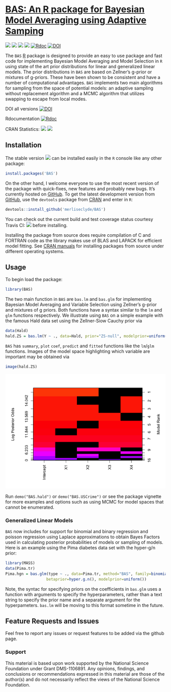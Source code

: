 
<!-- README.md is generated from README.Rmd. Please edit that file -->

# [BAS: An R package for Bayesian Model Averaging using Adaptive Samping](https://github.com/merliseclyde/BAS)

[![](https://travis-ci.org/merliseclyde/BAS.png?branch=master)](https://travis-ci.org/merliseclyde/BAS)
[![](http://www.r-pkg.org/badges/version/BAS)](http://cran.r-project.org/package=BAS)
[![](http://cranlogs.r-pkg.org/badges/BAS)](http://cran.rstudio.com/web/packages/BAS/index.html)
[![](http://cranlogs.r-pkg.org/badges/grand-total/BAS)](http://cran.rstudio.com/web/packages/BAS/index.html)
[![Rdoc](http://www.rdocumentation.org/badges/version/BAS)](http://www.rdocumentation.org/packages/BAS)
[![DOI](https://zenodo.org/badge/DOI/110.5281/zenodo.595639.svg)](https://doi.org/10.5281/zenodo.595639)

The `BAS` [R](http://r-project.org) package is designed to provide an
easy to use package and fast code for implementing Bayesian Model
Averaging and Model Selection in `R` using state of the art prior
distributions for linear and generalized linear models. The prior
distributions in `BAS` are based on Zellner’s g-prior or mixtures of
g-priors. These have been shown to be consistent and have a number of
computational advantages. `BAS` implements two main algorithms for
sampling from the space of potential models: an adaptive sampling
without replacement algorithm and a MCMC algorithm that utilizes
swapping to escape from local modes.

DOI all versions
[![DOI](https://zenodo.org/badge/DOI/110.5281/zenodo.595639.svg)](https://doi.org/10.5281/zenodo.595639)

Rdocumentation
[![Rdoc](http://www.rdocumentation.org/badges/version/BAS)](http://www.rdocumentation.org/packages/BAS)

CRAN Statistics:
[![](http://cranlogs.r-pkg.org/badges/BAS)](http://cran.rstudio.com/web/packages/BAS/index.html)
[![](http://cranlogs.r-pkg.org/badges/grand-total/BAS)](http://cran.rstudio.com/web/packages/BAS/index.html)

## Installation

The stable version
[![](http://www.r-pkg.org/badges/version/BAS)](http://cran.r-project.org/package=BAS)
can be installed easily in the `R` console like any other package:

``` r
install.packages('BAS')
```

On the other hand, I welcome everyone to use the most recent version of
the package with quick-fixes, new features and probably new bugs. It’s
currently hosted on [GitHub](https://github.com/merliseclyde/BAS). To
get the latest development version from
[GitHub](https://github.com/merliseclyde), use the `devtools` package
from [CRAN](http://cran.r-project.org/package=devtools) and enter in
`R`:

``` r
devtools::install_github('merliseclyde/BAS')
```

You can check out the current build and test coverage status courtesy
Travis CI:
[![](https://travis-ci.org/merliseclyde/BAS.png?branch=master)](https://travis-ci.org/merliseclyde/BAS)
before installing.

Installing the package from source does require compilation of C and
FORTRAN code as the library makes use of BLAS and LAPACK for efficient
model fitting. See [CRAN
manuals](http://cran.r-project.org/doc/manuals/r-devel/R-admin.html) for
installing packages from source under different operating systems.

## Usage

To begin load the package:

``` r
library(BAS)
```

The two main function in `BAS` are `bas.lm` and `bas.glm` for
implementing Bayesian Model Averaging and Variable Selection using
Zellner’s g-prior and mixtures of g priors. Both functions have a syntax
similar to the `lm` and `glm` functions respectively. We illustrate
using `BAS` on a simple example with the famous Hald data set using the
Zellner-Siow Cauchy prior via

``` r
data(Hald)
hald.ZS = bas.lm(Y ~ ., data=Hald, prior="ZS-null", modelprior=uniform(), method="BAS")
```

`BAS` has `summary`, `plot` `coef`, `predict` and `fitted` functions
like the `lm`/`glm` functions. Images of the model space highlighting
which variable are important may be obtained via

``` r
image(hald.ZS)
```

![](README-fig/unnamed-chunk-3-1.png)<!-- -->

Run `demo("BAS.hald")` or `demo("BAS.USCrime")` or see the package
vignette for more examples and options such as using MCMC for model
spaces that cannot be enumerated.

### Generalized Linear Models

`BAS` now includes for support for binomial and binary regression and
poisson regression using Laplace approximations to obtain Bayes Factors
used in calculating posterior probabilities of models or sampling of
models. Here is an example using the Pima diabetes data set with the
hyper-g/n prior:

``` r
library(MASS)
data(Pima.tr)
Pima.hgn = bas.glm(type ~ ., data=Pima.tr, method="BAS", family=binomial(),
                  betaprior=hyper.g.n(), modelprior=uniform())
```

Note, the syntac for specifying priors on the coefficients in `bas.glm`
uses a function with arguments to specify the hyperparameters, rather
than a text string to specify the prior name and a separate argument for
the hyperpameters. `bas.lm` will be moving to this format sometime in
the future.

## Feature Requests and Issues

Feel free to report any issues or request features to be added via the
github page.

### Support

This material is based upon work supported by the National Science
Foundation under Grant DMS-1106891. Any opinions, findings, and
conclusions or recommendations expressed in this material are those of
the author(s) and do not necessarily reflect the views of the National
Science Foundation.
